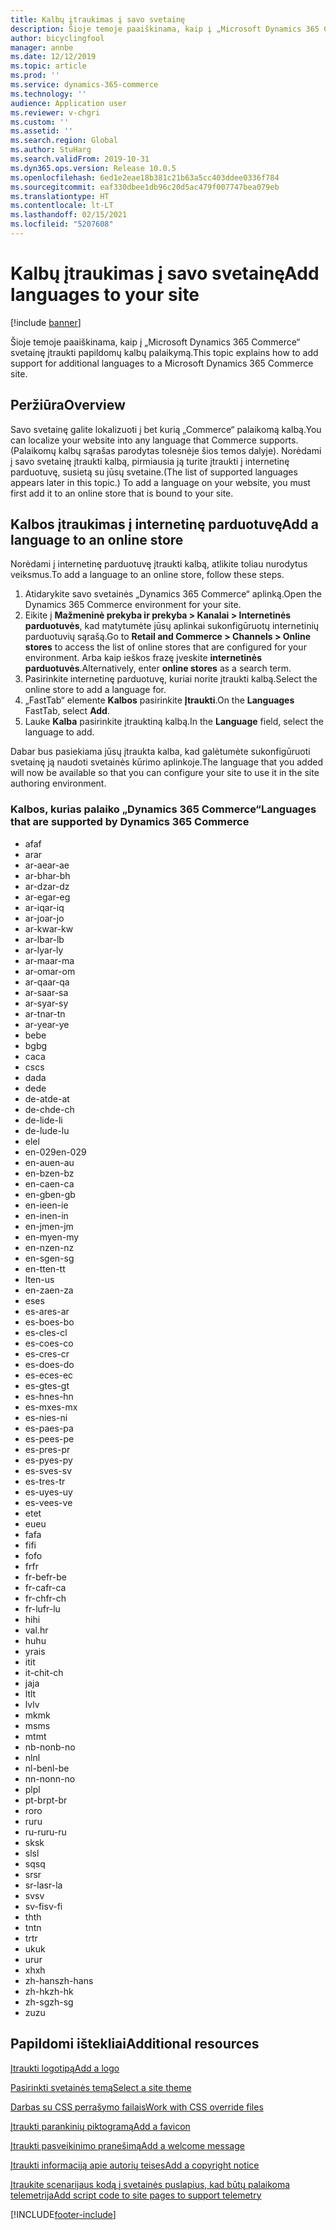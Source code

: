 ```yaml
---
title: Kalbų įtraukimas į savo svetainę
description: Šioje temoje paaiškinama, kaip į „Microsoft Dynamics 365 Commerce“ svetainę įtraukti papildomų kalbų palaikymą.
author: bicyclingfool
manager: annbe
ms.date: 12/12/2019
ms.topic: article
ms.prod: ''
ms.service: dynamics-365-commerce
ms.technology: ''
audience: Application user
ms.reviewer: v-chgri
ms.custom: ''
ms.assetid: ''
ms.search.region: Global
ms.author: StuHarg
ms.search.validFrom: 2019-10-31
ms.dyn365.ops.version: Release 10.0.5
ms.openlocfilehash: 6ed1e2eae18b381c21b63a5cc403ddee0336f784
ms.sourcegitcommit: eaf330dbee1db96c20d5ac479f007747bea079eb
ms.translationtype: HT
ms.contentlocale: lt-LT
ms.lasthandoff: 02/15/2021
ms.locfileid: "5207608"
---
```

# <a name="add-languages-to-your-site"></a><span data-ttu-id="bf8b6-103">Kalbų įtraukimas į savo svetainę</span><span class="sxs-lookup"><span data-stu-id="bf8b6-103">Add languages to your site</span></span>


[!include [banner](includes/banner.md)]

<span data-ttu-id="bf8b6-104">Šioje temoje paaiškinama, kaip į „Microsoft Dynamics 365 Commerce“ svetainę įtraukti papildomų kalbų palaikymą.</span><span class="sxs-lookup"><span data-stu-id="bf8b6-104">This topic explains how to add support for additional languages to a Microsoft Dynamics 365 Commerce site.</span></span>

## <a name="overview"></a><span data-ttu-id="bf8b6-105">Peržiūra</span><span class="sxs-lookup"><span data-stu-id="bf8b6-105">Overview</span></span>

<span data-ttu-id="bf8b6-106">Savo svetainę galite lokalizuoti į bet kurią „Commerce“ palaikomą kalbą.</span><span class="sxs-lookup"><span data-stu-id="bf8b6-106">You can localize your website into any language that Commerce supports.</span></span> <span data-ttu-id="bf8b6-107">(Palaikomų kalbų sąrašas parodytas tolesnėje šios temos dalyje). Norėdami į savo svetainę įtraukti kalbą, pirmiausia ją turite įtraukti į internetinę parduotuvę, susietą su jūsų svetaine.</span><span class="sxs-lookup"><span data-stu-id="bf8b6-107">(The list of supported languages appears later in this topic.) To add a language on your website, you must first add it to an online store that is bound to your site.</span></span>

## <a name="add-a-language-to-an-online-store"></a><span data-ttu-id="bf8b6-108">Kalbos įtraukimas į internetinę parduotuvę</span><span class="sxs-lookup"><span data-stu-id="bf8b6-108">Add a language to an online store</span></span>

<span data-ttu-id="bf8b6-109">Norėdami į internetinę parduotuvę įtraukti kalbą, atlikite toliau nurodytus veiksmus.</span><span class="sxs-lookup"><span data-stu-id="bf8b6-109">To add a language to an online store, follow these steps.</span></span>

1. <span data-ttu-id="bf8b6-110">Atidarykite savo svetainės „Dynamics 365 Commerce“ aplinką.</span><span class="sxs-lookup"><span data-stu-id="bf8b6-110">Open the Dynamics 365 Commerce environment for your site.</span></span>
1. <span data-ttu-id="bf8b6-111">Eikite į **Mažmeninė prekyba ir prekyba \> Kanalai \> Internetinės parduotuvės**, kad matytumėte jūsų aplinkai sukonfigūruotų internetinių parduotuvių sąrašą.</span><span class="sxs-lookup"><span data-stu-id="bf8b6-111">Go to **Retail and Commerce \> Channels \> Online stores** to access the list of online stores that are configured for your environment.</span></span> <span data-ttu-id="bf8b6-112">Arba kaip ieškos frazę įveskite **internetinės parduotuvės**.</span><span class="sxs-lookup"><span data-stu-id="bf8b6-112">Alternatively, enter **online stores** as a search term.</span></span>
1. <span data-ttu-id="bf8b6-113">Pasirinkite internetinę parduotuvę, kuriai norite įtraukti kalbą.</span><span class="sxs-lookup"><span data-stu-id="bf8b6-113">Select the online store to add a language for.</span></span>
1. <span data-ttu-id="bf8b6-114">„FastTab“ elemente **Kalbos** pasirinkite **Įtraukti**.</span><span class="sxs-lookup"><span data-stu-id="bf8b6-114">On the **Languages** FastTab, select **Add**.</span></span>
1. <span data-ttu-id="bf8b6-115">Lauke **Kalba** pasirinkite įtrauktiną kalbą.</span><span class="sxs-lookup"><span data-stu-id="bf8b6-115">In the **Language** field, select the language to add.</span></span>

<span data-ttu-id="bf8b6-116">Dabar bus pasiekiama jūsų įtraukta kalba, kad galėtumėte sukonfigūruoti svetainę ją naudoti svetainės kūrimo aplinkoje.</span><span class="sxs-lookup"><span data-stu-id="bf8b6-116">The language that you added will now be available so that you can configure your site to use it in the site authoring environment.</span></span>

### <a name="languages-that-are-supported-by-dynamics-365-commerce"></a><span data-ttu-id="bf8b6-117">Kalbos, kurias palaiko „Dynamics 365 Commerce“</span><span class="sxs-lookup"><span data-stu-id="bf8b6-117">Languages that are supported by Dynamics 365 Commerce</span></span>

- <span data-ttu-id="bf8b6-118">af</span><span class="sxs-lookup"><span data-stu-id="bf8b6-118">af</span></span>
- <span data-ttu-id="bf8b6-119">ar</span><span class="sxs-lookup"><span data-stu-id="bf8b6-119">ar</span></span>
- <span data-ttu-id="bf8b6-120">ar-ae</span><span class="sxs-lookup"><span data-stu-id="bf8b6-120">ar-ae</span></span>
- <span data-ttu-id="bf8b6-121">ar-bh</span><span class="sxs-lookup"><span data-stu-id="bf8b6-121">ar-bh</span></span>
- <span data-ttu-id="bf8b6-122">ar-dz</span><span class="sxs-lookup"><span data-stu-id="bf8b6-122">ar-dz</span></span>
- <span data-ttu-id="bf8b6-123">ar-eg</span><span class="sxs-lookup"><span data-stu-id="bf8b6-123">ar-eg</span></span>
- <span data-ttu-id="bf8b6-124">ar-iq</span><span class="sxs-lookup"><span data-stu-id="bf8b6-124">ar-iq</span></span>
- <span data-ttu-id="bf8b6-125">ar-jo</span><span class="sxs-lookup"><span data-stu-id="bf8b6-125">ar-jo</span></span>
- <span data-ttu-id="bf8b6-126">ar-kw</span><span class="sxs-lookup"><span data-stu-id="bf8b6-126">ar-kw</span></span>
- <span data-ttu-id="bf8b6-127">ar-lb</span><span class="sxs-lookup"><span data-stu-id="bf8b6-127">ar-lb</span></span>
- <span data-ttu-id="bf8b6-128">ar-ly</span><span class="sxs-lookup"><span data-stu-id="bf8b6-128">ar-ly</span></span>
- <span data-ttu-id="bf8b6-129">ar-ma</span><span class="sxs-lookup"><span data-stu-id="bf8b6-129">ar-ma</span></span>
- <span data-ttu-id="bf8b6-130">ar-om</span><span class="sxs-lookup"><span data-stu-id="bf8b6-130">ar-om</span></span>
- <span data-ttu-id="bf8b6-131">ar-qa</span><span class="sxs-lookup"><span data-stu-id="bf8b6-131">ar-qa</span></span>
- <span data-ttu-id="bf8b6-132">ar-sa</span><span class="sxs-lookup"><span data-stu-id="bf8b6-132">ar-sa</span></span>
- <span data-ttu-id="bf8b6-133">ar-sy</span><span class="sxs-lookup"><span data-stu-id="bf8b6-133">ar-sy</span></span>
- <span data-ttu-id="bf8b6-134">ar-tn</span><span class="sxs-lookup"><span data-stu-id="bf8b6-134">ar-tn</span></span>
- <span data-ttu-id="bf8b6-135">ar-ye</span><span class="sxs-lookup"><span data-stu-id="bf8b6-135">ar-ye</span></span>
- <span data-ttu-id="bf8b6-136">be</span><span class="sxs-lookup"><span data-stu-id="bf8b6-136">be</span></span>
- <span data-ttu-id="bf8b6-137">bg</span><span class="sxs-lookup"><span data-stu-id="bf8b6-137">bg</span></span>
- <span data-ttu-id="bf8b6-138">ca</span><span class="sxs-lookup"><span data-stu-id="bf8b6-138">ca</span></span>
- <span data-ttu-id="bf8b6-139">cs</span><span class="sxs-lookup"><span data-stu-id="bf8b6-139">cs</span></span>
- <span data-ttu-id="bf8b6-140">da</span><span class="sxs-lookup"><span data-stu-id="bf8b6-140">da</span></span>
- <span data-ttu-id="bf8b6-141">de</span><span class="sxs-lookup"><span data-stu-id="bf8b6-141">de</span></span>
- <span data-ttu-id="bf8b6-142">de-at</span><span class="sxs-lookup"><span data-stu-id="bf8b6-142">de-at</span></span>
- <span data-ttu-id="bf8b6-143">de-ch</span><span class="sxs-lookup"><span data-stu-id="bf8b6-143">de-ch</span></span>
- <span data-ttu-id="bf8b6-144">de-li</span><span class="sxs-lookup"><span data-stu-id="bf8b6-144">de-li</span></span>
- <span data-ttu-id="bf8b6-145">de-lu</span><span class="sxs-lookup"><span data-stu-id="bf8b6-145">de-lu</span></span>
- <span data-ttu-id="bf8b6-146">el</span><span class="sxs-lookup"><span data-stu-id="bf8b6-146">el</span></span>
- <span data-ttu-id="bf8b6-147">en-029</span><span class="sxs-lookup"><span data-stu-id="bf8b6-147">en-029</span></span>
- <span data-ttu-id="bf8b6-148">en-au</span><span class="sxs-lookup"><span data-stu-id="bf8b6-148">en-au</span></span>
- <span data-ttu-id="bf8b6-149">en-bz</span><span class="sxs-lookup"><span data-stu-id="bf8b6-149">en-bz</span></span>
- <span data-ttu-id="bf8b6-150">en-ca</span><span class="sxs-lookup"><span data-stu-id="bf8b6-150">en-ca</span></span>
- <span data-ttu-id="bf8b6-151">en-gb</span><span class="sxs-lookup"><span data-stu-id="bf8b6-151">en-gb</span></span>
- <span data-ttu-id="bf8b6-152">en-ie</span><span class="sxs-lookup"><span data-stu-id="bf8b6-152">en-ie</span></span>
- <span data-ttu-id="bf8b6-153">en-in</span><span class="sxs-lookup"><span data-stu-id="bf8b6-153">en-in</span></span>
- <span data-ttu-id="bf8b6-154">en-jm</span><span class="sxs-lookup"><span data-stu-id="bf8b6-154">en-jm</span></span>
- <span data-ttu-id="bf8b6-155">en-my</span><span class="sxs-lookup"><span data-stu-id="bf8b6-155">en-my</span></span>
- <span data-ttu-id="bf8b6-156">en-nz</span><span class="sxs-lookup"><span data-stu-id="bf8b6-156">en-nz</span></span>
- <span data-ttu-id="bf8b6-157">en-sg</span><span class="sxs-lookup"><span data-stu-id="bf8b6-157">en-sg</span></span>
- <span data-ttu-id="bf8b6-158">en-tt</span><span class="sxs-lookup"><span data-stu-id="bf8b6-158">en-tt</span></span>
- <span data-ttu-id="bf8b6-159">lt</span><span class="sxs-lookup"><span data-stu-id="bf8b6-159">en-us</span></span>
- <span data-ttu-id="bf8b6-160">en-za</span><span class="sxs-lookup"><span data-stu-id="bf8b6-160">en-za</span></span>
- <span data-ttu-id="bf8b6-161">es</span><span class="sxs-lookup"><span data-stu-id="bf8b6-161">es</span></span>
- <span data-ttu-id="bf8b6-162">es-ar</span><span class="sxs-lookup"><span data-stu-id="bf8b6-162">es-ar</span></span>
- <span data-ttu-id="bf8b6-163">es-bo</span><span class="sxs-lookup"><span data-stu-id="bf8b6-163">es-bo</span></span>
- <span data-ttu-id="bf8b6-164">es-cl</span><span class="sxs-lookup"><span data-stu-id="bf8b6-164">es-cl</span></span>
- <span data-ttu-id="bf8b6-165">es-co</span><span class="sxs-lookup"><span data-stu-id="bf8b6-165">es-co</span></span>
- <span data-ttu-id="bf8b6-166">es-cr</span><span class="sxs-lookup"><span data-stu-id="bf8b6-166">es-cr</span></span>
- <span data-ttu-id="bf8b6-167">es-do</span><span class="sxs-lookup"><span data-stu-id="bf8b6-167">es-do</span></span>
- <span data-ttu-id="bf8b6-168">es-ec</span><span class="sxs-lookup"><span data-stu-id="bf8b6-168">es-ec</span></span>
- <span data-ttu-id="bf8b6-169">es-gt</span><span class="sxs-lookup"><span data-stu-id="bf8b6-169">es-gt</span></span>
- <span data-ttu-id="bf8b6-170">es-hn</span><span class="sxs-lookup"><span data-stu-id="bf8b6-170">es-hn</span></span>
- <span data-ttu-id="bf8b6-171">es-mx</span><span class="sxs-lookup"><span data-stu-id="bf8b6-171">es-mx</span></span>
- <span data-ttu-id="bf8b6-172">es-ni</span><span class="sxs-lookup"><span data-stu-id="bf8b6-172">es-ni</span></span>
- <span data-ttu-id="bf8b6-173">es-pa</span><span class="sxs-lookup"><span data-stu-id="bf8b6-173">es-pa</span></span>
- <span data-ttu-id="bf8b6-174">es-pe</span><span class="sxs-lookup"><span data-stu-id="bf8b6-174">es-pe</span></span>
- <span data-ttu-id="bf8b6-175">es-pr</span><span class="sxs-lookup"><span data-stu-id="bf8b6-175">es-pr</span></span>
- <span data-ttu-id="bf8b6-176">es-py</span><span class="sxs-lookup"><span data-stu-id="bf8b6-176">es-py</span></span>
- <span data-ttu-id="bf8b6-177">es-sv</span><span class="sxs-lookup"><span data-stu-id="bf8b6-177">es-sv</span></span>
- <span data-ttu-id="bf8b6-178">es-tr</span><span class="sxs-lookup"><span data-stu-id="bf8b6-178">es-tr</span></span>
- <span data-ttu-id="bf8b6-179">es-uy</span><span class="sxs-lookup"><span data-stu-id="bf8b6-179">es-uy</span></span>
- <span data-ttu-id="bf8b6-180">es-ve</span><span class="sxs-lookup"><span data-stu-id="bf8b6-180">es-ve</span></span>
- <span data-ttu-id="bf8b6-181">et</span><span class="sxs-lookup"><span data-stu-id="bf8b6-181">et</span></span>
- <span data-ttu-id="bf8b6-182">eu</span><span class="sxs-lookup"><span data-stu-id="bf8b6-182">eu</span></span>
- <span data-ttu-id="bf8b6-183">fa</span><span class="sxs-lookup"><span data-stu-id="bf8b6-183">fa</span></span>
- <span data-ttu-id="bf8b6-184">fi</span><span class="sxs-lookup"><span data-stu-id="bf8b6-184">fi</span></span>
- <span data-ttu-id="bf8b6-185">fo</span><span class="sxs-lookup"><span data-stu-id="bf8b6-185">fo</span></span>
- <span data-ttu-id="bf8b6-186">fr</span><span class="sxs-lookup"><span data-stu-id="bf8b6-186">fr</span></span>
- <span data-ttu-id="bf8b6-187">fr-be</span><span class="sxs-lookup"><span data-stu-id="bf8b6-187">fr-be</span></span>
- <span data-ttu-id="bf8b6-188">fr-ca</span><span class="sxs-lookup"><span data-stu-id="bf8b6-188">fr-ca</span></span>
- <span data-ttu-id="bf8b6-189">fr-ch</span><span class="sxs-lookup"><span data-stu-id="bf8b6-189">fr-ch</span></span>
- <span data-ttu-id="bf8b6-190">fr-lu</span><span class="sxs-lookup"><span data-stu-id="bf8b6-190">fr-lu</span></span>
- <span data-ttu-id="bf8b6-191">hi</span><span class="sxs-lookup"><span data-stu-id="bf8b6-191">hi</span></span>
- <span data-ttu-id="bf8b6-192">val.</span><span class="sxs-lookup"><span data-stu-id="bf8b6-192">hr</span></span>
- <span data-ttu-id="bf8b6-193">hu</span><span class="sxs-lookup"><span data-stu-id="bf8b6-193">hu</span></span>
- <span data-ttu-id="bf8b6-194">yra</span><span class="sxs-lookup"><span data-stu-id="bf8b6-194">is</span></span>
- <span data-ttu-id="bf8b6-195">it</span><span class="sxs-lookup"><span data-stu-id="bf8b6-195">it</span></span>
- <span data-ttu-id="bf8b6-196">it-ch</span><span class="sxs-lookup"><span data-stu-id="bf8b6-196">it-ch</span></span>
- <span data-ttu-id="bf8b6-197">ja</span><span class="sxs-lookup"><span data-stu-id="bf8b6-197">ja</span></span>
- <span data-ttu-id="bf8b6-198">lt</span><span class="sxs-lookup"><span data-stu-id="bf8b6-198">lt</span></span>
- <span data-ttu-id="bf8b6-199">lv</span><span class="sxs-lookup"><span data-stu-id="bf8b6-199">lv</span></span>
- <span data-ttu-id="bf8b6-200">mk</span><span class="sxs-lookup"><span data-stu-id="bf8b6-200">mk</span></span>
- <span data-ttu-id="bf8b6-201">ms</span><span class="sxs-lookup"><span data-stu-id="bf8b6-201">ms</span></span>
- <span data-ttu-id="bf8b6-202">mt</span><span class="sxs-lookup"><span data-stu-id="bf8b6-202">mt</span></span>
- <span data-ttu-id="bf8b6-203">nb-no</span><span class="sxs-lookup"><span data-stu-id="bf8b6-203">nb-no</span></span>
- <span data-ttu-id="bf8b6-204">nl</span><span class="sxs-lookup"><span data-stu-id="bf8b6-204">nl</span></span>
- <span data-ttu-id="bf8b6-205">nl-be</span><span class="sxs-lookup"><span data-stu-id="bf8b6-205">nl-be</span></span>
- <span data-ttu-id="bf8b6-206">nn-no</span><span class="sxs-lookup"><span data-stu-id="bf8b6-206">nn-no</span></span>
- <span data-ttu-id="bf8b6-207">pl</span><span class="sxs-lookup"><span data-stu-id="bf8b6-207">pl</span></span>
- <span data-ttu-id="bf8b6-208">pt-br</span><span class="sxs-lookup"><span data-stu-id="bf8b6-208">pt-br</span></span>
- <span data-ttu-id="bf8b6-209">ro</span><span class="sxs-lookup"><span data-stu-id="bf8b6-209">ro</span></span>
- <span data-ttu-id="bf8b6-210">ru</span><span class="sxs-lookup"><span data-stu-id="bf8b6-210">ru</span></span>
- <span data-ttu-id="bf8b6-211">ru-ru</span><span class="sxs-lookup"><span data-stu-id="bf8b6-211">ru-ru</span></span>
- <span data-ttu-id="bf8b6-212">sk</span><span class="sxs-lookup"><span data-stu-id="bf8b6-212">sk</span></span>
- <span data-ttu-id="bf8b6-213">sl</span><span class="sxs-lookup"><span data-stu-id="bf8b6-213">sl</span></span>
- <span data-ttu-id="bf8b6-214">sq</span><span class="sxs-lookup"><span data-stu-id="bf8b6-214">sq</span></span>
- <span data-ttu-id="bf8b6-215">sr</span><span class="sxs-lookup"><span data-stu-id="bf8b6-215">sr</span></span>
- <span data-ttu-id="bf8b6-216">sr-la</span><span class="sxs-lookup"><span data-stu-id="bf8b6-216">sr-la</span></span>
- <span data-ttu-id="bf8b6-217">sv</span><span class="sxs-lookup"><span data-stu-id="bf8b6-217">sv</span></span>
- <span data-ttu-id="bf8b6-218">sv-fi</span><span class="sxs-lookup"><span data-stu-id="bf8b6-218">sv-fi</span></span>
- <span data-ttu-id="bf8b6-219">th</span><span class="sxs-lookup"><span data-stu-id="bf8b6-219">th</span></span>
- <span data-ttu-id="bf8b6-220">tn</span><span class="sxs-lookup"><span data-stu-id="bf8b6-220">tn</span></span>
- <span data-ttu-id="bf8b6-221">tr</span><span class="sxs-lookup"><span data-stu-id="bf8b6-221">tr</span></span>
- <span data-ttu-id="bf8b6-222">uk</span><span class="sxs-lookup"><span data-stu-id="bf8b6-222">uk</span></span>
- <span data-ttu-id="bf8b6-223">ur</span><span class="sxs-lookup"><span data-stu-id="bf8b6-223">ur</span></span>
- <span data-ttu-id="bf8b6-224">xh</span><span class="sxs-lookup"><span data-stu-id="bf8b6-224">xh</span></span>
- <span data-ttu-id="bf8b6-225">zh-hans</span><span class="sxs-lookup"><span data-stu-id="bf8b6-225">zh-hans</span></span>
- <span data-ttu-id="bf8b6-226">zh-hk</span><span class="sxs-lookup"><span data-stu-id="bf8b6-226">zh-hk</span></span>
- <span data-ttu-id="bf8b6-227">zh-sg</span><span class="sxs-lookup"><span data-stu-id="bf8b6-227">zh-sg</span></span>
- <span data-ttu-id="bf8b6-228">zu</span><span class="sxs-lookup"><span data-stu-id="bf8b6-228">zu</span></span>

## <a name="additional-resources"></a><span data-ttu-id="bf8b6-229">Papildomi ištekliai</span><span class="sxs-lookup"><span data-stu-id="bf8b6-229">Additional resources</span></span>

[<span data-ttu-id="bf8b6-230">Įtraukti logotipą</span><span class="sxs-lookup"><span data-stu-id="bf8b6-230">Add a logo</span></span>](add-logo.md)

[<span data-ttu-id="bf8b6-231">Pasirinkti svetainės temą</span><span class="sxs-lookup"><span data-stu-id="bf8b6-231">Select a site theme</span></span>](select-site-theme.md)

[<span data-ttu-id="bf8b6-232">Darbas su CSS perrašymo failais</span><span class="sxs-lookup"><span data-stu-id="bf8b6-232">Work with CSS override files</span></span>](css-override-files.md)

[<span data-ttu-id="bf8b6-233">Įtraukti parankinių piktogramą</span><span class="sxs-lookup"><span data-stu-id="bf8b6-233">Add a favicon</span></span>](add-favicon.md)

[<span data-ttu-id="bf8b6-234">Įtraukti pasveikinimo pranešimą</span><span class="sxs-lookup"><span data-stu-id="bf8b6-234">Add a welcome message</span></span>](add-welcome-message.md)

[<span data-ttu-id="bf8b6-235">Įtraukti informaciją apie autorių teises</span><span class="sxs-lookup"><span data-stu-id="bf8b6-235">Add a copyright notice</span></span>](add-copyright-notice.md)

[<span data-ttu-id="bf8b6-236">Įtraukite scenarijaus kodą į svetainės puslapius, kad būtų palaikoma telemetrija</span><span class="sxs-lookup"><span data-stu-id="bf8b6-236">Add script code to site pages to support telemetry</span></span>](add-telemetry.md)


[!INCLUDE[footer-include](../includes/footer-banner.md)]